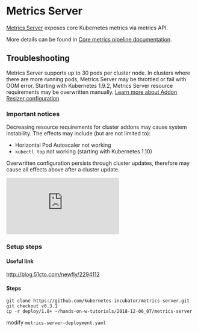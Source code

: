 # Metrics Server

[Metrics Server](https://github.com/kubernetes-incubator/metrics-server) exposes
core Kubernetes metrics via metrics API.

More details can be found in [Core metrics pipeline documentation](https://kubernetes.io/docs/tasks/debug-application-cluster/core-metrics-pipeline/).

## Troubleshooting

Metrics Server supports up to 30 pods per cluster node. In clusters where there are more running pods, Metrics Server may be throttled or fail with OOM error. Starting with Kubernetes 1.9.2, Metrics Server resource requirements may be overwritten manually. [Learn more about Addon Resizer configuration](https://github.com/kubernetes/autoscaler/tree/master/addon-resizer#addon-resizer-configuration)

### Important notices

Decreasing resource requirements for cluster addons may cause system instability. The effects may include (but are not limited to):
  - Horizontal Pod Autoscaler not working
  - `kubectl top` not working (starting with Kubernetes 1.10)

Overwritten configuration persists through cluster updates, therefore may cause all effects above after a cluster update.

[![Analytics](https://kubernetes-site.appspot.com/UA-36037335-10/GitHub/cluster/addons/cluster-monitoring/README.md?pixel)]()

### Setup steps
#### Useful link

http://blog.51cto.com/newfly/2294112

#### Steps
```
git clone https://github.com/kubernetes-incubator/metrics-server.git
git checkout v0.3.1
cp -r deploy/1.8+ ~/hands-on-w-tutorials/2018-12-06_07/metrics-server
```
modify `metrics-server-deployment.yaml`
